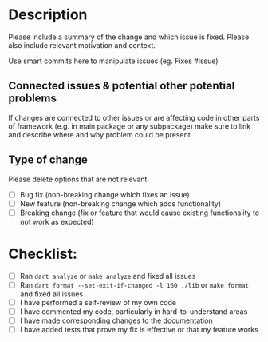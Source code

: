 # Description

Please include a summary of the change and which issue is fixed. Please also include relevant motivation and context.

Use smart commits here to manipulate issues (eg. Fixes #issue)

## Connected issues & potential other potential problems

If changes are connected to other issues or are affecting code in other parts of framework 
(e.g. in main package or any subpackage) make sure to link and describe where and why problem could be present

## Type of change

Please delete options that are not relevant.

- [ ] Bug fix (non-breaking change which fixes an issue)
- [ ] New feature (non-breaking change which adds functionality)
- [ ] Breaking change (fix or feature that would cause existing functionality to not work as expected)

# Checklist:

- [ ] Ran `dart analyze` or `make analyze` and fixed all issues
- [ ] Ran `dart format --set-exit-if-changed -l 160 ./lib` or `make format` and fixed all issues
- [ ] I have performed a self-review of my own code
- [ ] I have commented my code, particularly in hard-to-understand areas
- [ ] I have made corresponding changes to the documentation
- [ ] I have added tests that prove my fix is effective or that my feature works
